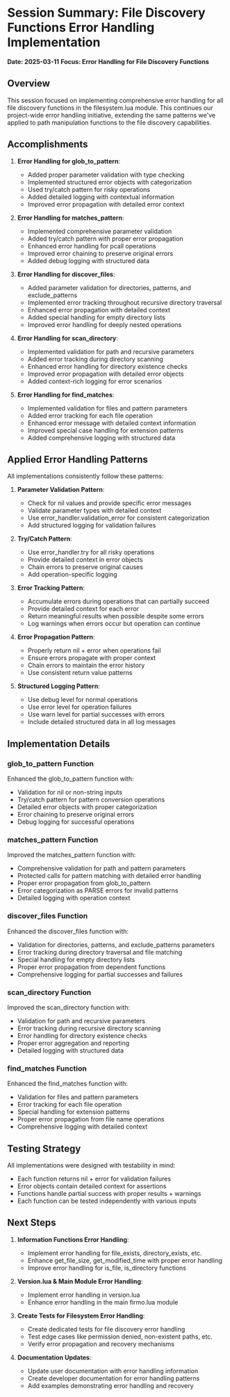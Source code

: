 # Session Summary: File Discovery Functions Error Handling Implementation

**Date: 2025-03-11**
**Focus: Error Handling for File Discovery Functions**

## Overview

This session focused on implementing comprehensive error handling for all file discovery functions in the filesystem.lua module. This continues our project-wide error handling initiative, extending the same patterns we've applied to path manipulation functions to the file discovery capabilities.

## Accomplishments

1. **Error Handling for glob_to_pattern**:
   - Added proper parameter validation with type checking
   - Implemented structured error objects with categorization
   - Used try/catch pattern for risky operations
   - Added detailed logging with contextual information
   - Improved error propagation with detailed error context

2. **Error Handling for matches_pattern**:
   - Implemented comprehensive parameter validation 
   - Added try/catch pattern with proper error propagation
   - Enhanced error handling for pcall operations
   - Improved error chaining to preserve original errors
   - Added debug logging with structured data

3. **Error Handling for discover_files**:
   - Added parameter validation for directories, patterns, and exclude_patterns
   - Implemented error tracking throughout recursive directory traversal
   - Enhanced error propagation with detailed context
   - Added special handling for empty directory lists
   - Improved error handling for deeply nested operations

4. **Error Handling for scan_directory**:
   - Implemented validation for path and recursive parameters
   - Added error tracking during directory scanning
   - Enhanced error handling for directory existence checks
   - Improved error propagation with detailed error objects
   - Added context-rich logging for error scenarios

5. **Error Handling for find_matches**:
   - Implemented validation for files and pattern parameters
   - Added error tracking for each file operation
   - Enhanced error message with detailed context information
   - Improved special case handling for extension patterns
   - Added comprehensive logging with structured data

## Applied Error Handling Patterns

All implementations consistently follow these patterns:

1. **Parameter Validation Pattern**:
   - Check for nil values and provide specific error messages
   - Validate parameter types with detailed context
   - Use error_handler.validation_error for consistent categorization
   - Add structured logging for validation failures

2. **Try/Catch Pattern**:
   - Use error_handler.try for all risky operations
   - Provide detailed context in error objects
   - Chain errors to preserve original causes
   - Add operation-specific logging

3. **Error Tracking Pattern**:
   - Accumulate errors during operations that can partially succeed
   - Provide detailed context for each error
   - Return meaningful results when possible despite some errors
   - Log warnings when errors occur but operation can continue

4. **Error Propagation Pattern**:
   - Properly return nil + error when operations fail
   - Ensure errors propagate with proper context
   - Chain errors to maintain the error history
   - Use consistent return value patterns

5. **Structured Logging Pattern**:
   - Use debug level for normal operations
   - Use error level for operation failures
   - Use warn level for partial successes with errors
   - Include detailed structured data in all log messages

## Implementation Details

### glob_to_pattern Function

Enhanced the glob_to_pattern function with:
- Validation for nil or non-string inputs
- Try/catch pattern for pattern conversion operations
- Detailed error objects with proper categorization
- Error chaining to preserve original errors
- Debug logging for successful operations

### matches_pattern Function

Improved the matches_pattern function with:
- Comprehensive validation for path and pattern parameters
- Protected calls for pattern matching with detailed error handling
- Proper error propagation from glob_to_pattern
- Error categorization as PARSE errors for invalid patterns
- Detailed logging with operation context

### discover_files Function

Enhanced the discover_files function with:
- Validation for directories, patterns, and exclude_patterns parameters
- Error tracking during directory traversal and file matching
- Special handling for empty directory lists
- Proper error propagation from dependent functions
- Comprehensive logging for partial successes and failures

### scan_directory Function

Improved the scan_directory function with:
- Validation for path and recursive parameters
- Error tracking during recursive directory scanning
- Error handling for directory existence checks
- Proper error aggregation and reporting
- Detailed logging with structured data

### find_matches Function

Enhanced the find_matches function with:
- Validation for files and pattern parameters
- Error tracking for each file operation
- Special handling for extension patterns
- Proper error propagation from file name operations
- Comprehensive logging with detailed context

## Testing Strategy

All implementations were designed with testability in mind:
- Each function returns nil + error for validation failures
- Error objects contain detailed context for assertions
- Functions handle partial success with proper results + warnings
- Each function can be tested independently with various inputs

## Next Steps

1. **Information Functions Error Handling**:
   - Implement error handling for file_exists, directory_exists, etc.
   - Enhance get_file_size, get_modified_time with proper error handling
   - Improve error handling for is_file, is_directory functions

2. **Version.lua & Main Module Error Handling**:
   - Implement error handling in version.lua
   - Enhance error handling in the main firmo.lua module

3. **Create Tests for Filesystem Error Handling**:
   - Create dedicated tests for file discovery error handling
   - Test edge cases like permission denied, non-existent paths, etc.
   - Verify error propagation and recovery mechanisms

4. **Documentation Updates**:
   - Update user documentation with error handling information
   - Create developer documentation for error handling patterns
   - Add examples demonstrating error handling and recovery